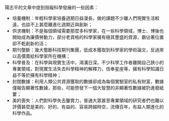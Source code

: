陽志平的文章中提到阻礙科學發展的一些因素：

- 培養機制：年輕科學家培養週期日益漫長，做的課題不少離人們現實生活較遠，也談不上甚麼離進化週期近與創新；
- 供求機制：不是每個領域需要那麼多科學家，在一些科學領域，博士、博後也開始成為廉價勞動力，部分老資格的科學家擁有極其豐盛的資源，霸佔著位置卻不乾創新的活；
- 期刊壟斷：幾大壟斷科技期刊集團，低成本獲取到科學家的學術論文，反過來以高價賣給科學家所在機構；
- 科學普及：在科學與現實生活中，鴻溝日深。不少科學工作者離開自己狹小的專業領域，對現實生活失去科學精神的解釋力，信奉星座等，擁有科學知識日益不等於擁有科學精神；
- 封閉數據：利用人類公共資源獲取的數據卻成為每個實驗室的私有財富，數據僅報告顯著性數據，那些，可能啓發下一個大智慧的非顯著性數據被扔進廢紙簍；
- 美的喪失：人們對科學失去鑒賞力，普通大眾甚至專業領域的研究者們也難以評價甚麼是美的、好的、有益的、容易跨越時空，流傳百年，有益人類進化的科學作品。